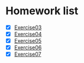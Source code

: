 # Homework list
- [x] [Exercise03](https://github.com/oohhooh/compuational_physics_N2014301020080/blob/master/Homework3.md)
- [x] [Exercise04](https://github.com/oohhooh/compuational_physics_N2014301020080/blob/master/Homework4.md)
- [x] [Exercise05](https://github.com/oohhooh/compuational_physics_N2014301020080/blob/master/Homework5.md)
- [x] [Exercise06](https://github.com/oohhooh/compuational_physics_N2014301020080/blob/master/Homework6.md)
- [x] [Exercise07](https://github.com/oohhooh/compuational_physics_N2014301020080/blob/master/Homework7.md)
